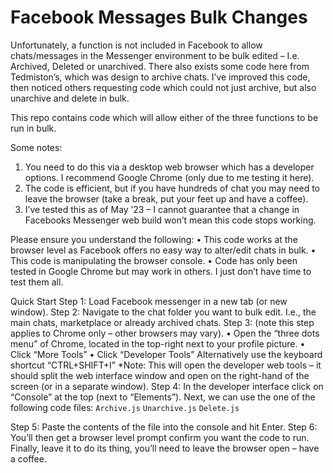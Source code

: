 # Facebook Messages Bulk Changes

Unfortunately, a function is not included in Facebook to allow chats/messages in the Messenger environment to be bulk edited – I.e. Archived, Deleted or unarchived.
There also exists some code here from Tedmiston’s, which was design to archive chats.  I’ve improved this code, then noticed others requesting code which could not just archive, but also unarchive and delete in bulk.

This repo contains code which will allow either of the three functions to be run in bulk. 

Some notes: 
1.	You need to do this via a desktop web browser which has a developer options.  I recommend Google Chrome (only due to me testing it here).
2.	The code is efficient, but if you have hundreds of chat you may need to leave the browser (take a break, put your feet up and have a coffee). 
3.	I’ve tested this as of May ’23 – I cannot guarantee that a change in Facebooks Messenger web build won’t mean this code stops working.

Please ensure you understand the following: 
•	This code works at the browser level as Facebook offers no easy way to alter/edit chats in bulk. 
•	This code is manipulating the browser console.
•	Code has only been tested in Google Chrome but may work in others. I just don’t have time to test them all. 

Quick Start
Step 1: Load Facebook messenger in a new tab (or new window).
Step 2: Navigate to the chat folder you want to bulk edit.  I.e., the main chats, marketplace or already archived chats.
Step 3: (note this step applies to Chrome only – other browsers may vary).
•	Open the “three dots menu” of Chrome, located in the top-right next to your profile picture. 
•	Click “More Tools”
•	Click “Developer Tools”
Alternatively use the keyboard shortcut “CTRL+SHIFT+I”
*Note: This will open the developer web tools – it should split the web interface window and open on the right-hand of the screen (or in a separate window). 
Step 4: In the developer interface click on “Console” at the top (next to “Elements”).
Next, we can use the one of the following code files: 
`Archive.js`
`Unarchive.js`
`Delete.js`

Step 5: Paste the contents of the file into the console and hit Enter.
Step 6: You’ll then get a browser level prompt confirm you want the code to run. 
Finally, leave it to do its thing, you’ll need to leave the browser open – have a coffee.
